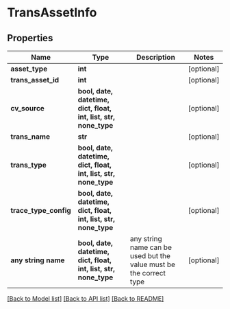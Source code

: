 # TransAssetInfo


## Properties
Name | Type | Description | Notes
------------ | ------------- | ------------- | -------------
**asset_type** | **int** |  | [optional] 
**trans_asset_id** | **int** |  | [optional] 
**cv_source** | **bool, date, datetime, dict, float, int, list, str, none_type** |  | [optional] 
**trans_name** | **str** |  | [optional] 
**trans_type** | **bool, date, datetime, dict, float, int, list, str, none_type** |  | [optional] 
**trace_type_config** | **bool, date, datetime, dict, float, int, list, str, none_type** |  | [optional] 
**any string name** | **bool, date, datetime, dict, float, int, list, str, none_type** | any string name can be used but the value must be the correct type | [optional]

[[Back to Model list]](../README.md#documentation-for-models) [[Back to API list]](../README.md#documentation-for-api-endpoints) [[Back to README]](../README.md)


